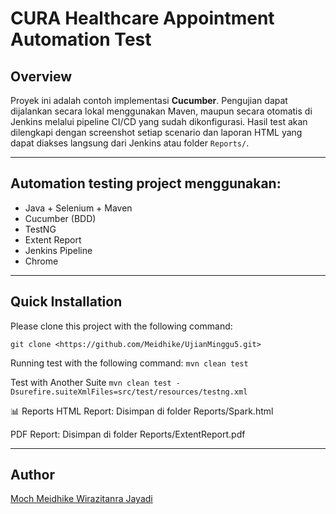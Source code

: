 # CURA Healthcare Appointment Automation Test

##  Overview
Proyek ini adalah contoh implementasi **Cucumber**.
Pengujian dapat dijalankan secara lokal menggunakan Maven, maupun secara otomatis di Jenkins melalui pipeline CI/CD yang sudah dikonfigurasi.
Hasil test akan dilengkapi dengan screenshot setiap scenario dan laporan HTML yang dapat diakses langsung dari Jenkins atau folder `Reports/`.

---

## Automation testing project menggunakan:
- Java + Selenium + Maven
- Cucumber (BDD)
- TestNG
- Extent Report
- Jenkins Pipeline
- Chrome

---
## Quick Installation
Please clone this project with the following command:
```
git clone <https://github.com/Meidhike/UjianMinggu5.git>
```
Running test with the following command:
`mvn clean test`

Test with Another Suite
`mvn clean test -Dsurefire.suiteXmlFiles=src/test/resources/testng.xml`


📊 Reports
HTML Report:
Disimpan di folder Reports/Spark.html

PDF Report:
Disimpan di folder Reports/ExtentReport.pdf

---

## Author
[Moch Meidhike Wirazitanra Jayadi](https://github.com/Meidhike)
